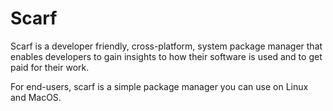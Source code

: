 # Scarf

Scarf is a developer friendly, cross-platform, system package manager that
enables developers to gain insights to how their software is used and to get
paid for their work.

For end-users, scarf is a simple package manager you can use on Linux and MacOS.
